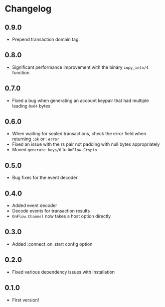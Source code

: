 # Changelog

## 0.9.0

  * Prepend transaction domain tag.

## 0.8.0

  * Significant performance improvement with the binary `copy_into/4` function.

## 0.7.0

  * Fixed a bug when generating an account keypair that had multiple leading
    `0x04` bytes

## 0.6.0

  * When waiting for sealed transactions, check the error field when returning
    `:ok` or `:error`
  * Fixed an issue with the rs pair not padding with null bytes appropriately
  * Moved `generate_keys/0` to `OnFlow.Crypto`

## 0.5.0

  * Bug fixes for the event decoder

## 0.4.0

  * Added event decoder
  * Decode events for transaction results
  * `OnFlow.Channel` now takes a host option directly

## 0.3.0

  * Added :connect_on_start config option

## 0.2.0

  * Fixed various dependency issues with installation

## 0.1.0

  * First version!
